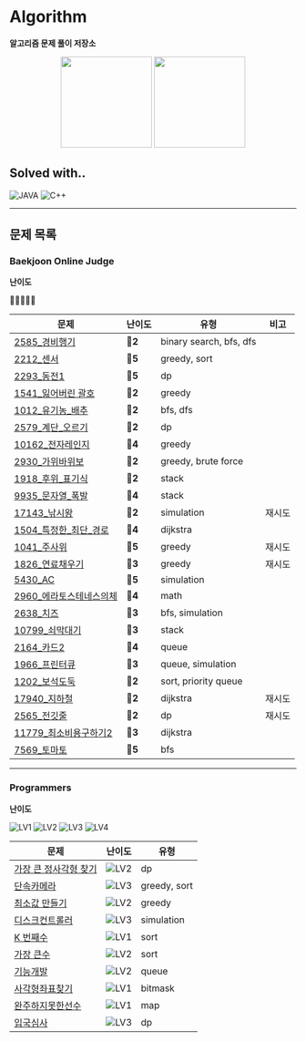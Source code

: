 # Algorithm

**알고리즘 문제 풀이 저장소**

<div align = "center">
  <img src="https://camo.githubusercontent.com/96deb9410f82a396ee353915212bd06c6c26a6e745ca740e61f6b2b1d4dec27f/687474703a2f2f6d617a617373756d6e6964612e7774662f6170692f76322f67656e65726174655f62616467653f626f6a3d68616c7563696e6f72" height=160/ alt="">
  <img src="https://mazandi.herokuapp.com/api?handle=halucinor&theme=warm" height=160/ alt="">
</div>

## Solved with..
![JAVA](https://img.shields.io/badge/Java-ED8B00?style=for-the-badge&logo=java&logoColor=white)
![C++](https://img.shields.io/badge/C%2B%2B-00599C?style=for-the-badge&logo=c%2B%2B&logoColor=white)

----
## 문제 목록

### Baekjoon Online Judge
**난이도**

💎🔴🥇🥈🥉

| 문제                                                 | 난이도     | 유형                      | 비고  |
|----------------------------------------------------|---------|-------------------------|-----|
| [2585_경비행기](BOJ/[BOJ]2585_경비행기.cpp)                | **🥇2** | binary search, bfs, dfs |
| [2212_센서](BOJ/[BOJ]2212_센서.cpp)                    | **🥇5** | greedy, sort            |
| [2293_동전1](BOJ/[BOJ]2293_동전1.cpp)                  | **🥇5** | dp                      |
| [1541_잃어버린 괄호](BOJ/[BOJ]1541_잃어버린_괄호.cpp)          | **🥈2** | greedy                  |
| [1012_유기농_배추](BOJ/[BOJ]1012_유기농_배추.cpp)            | **🥈2** | bfs, dfs                |
| [2579_계단_오르기](BOJ/[BOJ]2579_계단_오르기.cpp)            | **🥈2** | dp                      |
| [10162_전자레인지](BOJ/[BOJ]10162_전자레인지.cpp)            | **🥉4** | greedy                  |
| [2930_가위바위보](BOJ/[BOJ]2930_가위바위보.cpp)              | **🥉2** | greedy, brute force     |
| [1918_후위_표기식](BOJ/src/후위표기식_1918/Main.java)        | **🥇2** | stack                   |
| [9935_문자열_폭발](BOJ/src/문자열폭발_9935/Main.java)        | **🥇4** | stack                   |
| [17143_낚시왕](BOJ/src/낚시왕_17143/Main2.java)          | **🥇2** | simulation              | 재시도 |
| [1504_특정한_최단_경로](BOJ/src/특정한최단경로_1504/Main.java)   | **🥇4** | dijkstra                |     |
| [1041_주사위](BOJ/src/주사위_1041/Main.java)             | **🥇5** | greedy                  | 재시도 |
| [1826_연료채우기](BOJ/src/연료채우기_1826/Main.java)         | **🥇3** | greedy                  | 재시도 |
| [5430_AC](BOJ/src/AC_5430/Main.java)               | **🥇5** | simulation              |     |
| [2960_에라토스테네스의체](BOJ/src/에라토스테네스의체_2960/Main.java) | **🥈4** | math                    |     |
| [2638_치즈](BOJ/src/치즈_2638/Main.java)               | **🥇3** | bfs, simulation         |     |
| [10799_쇠막대기](BOJ/src/쇠막대기_10799/Main.java)         | **🥈3** | stack                   |     |
| [2164_카드2](BOJ/src/카드2_2164/Main.java)             | **🥈4** | queue                   |     |
| [1966_프린터큐](BOJ/src/프린터큐_1966/Main.java)           | **🥈3** | queue, simulation       |     |
| [1202_보석도둑](BOJ/src/보석도둑_1202/Main.java)           | **🥇2** | sort, priority queue    |     |
| [17940_지하철](BOJ/src/지하철_17940/Main.java)           | **🥇2** | dijkstra                | 재시도 |
| [2565_전깃줄](BOJ/src/전깃줄_2565/Main.java)             | **🥇2** | dp                      | 재시도 |
| [11779_최소비용구하기2](BOJ/src/최소비용구하기2_11779/Main.java) | **🥇3** | dijkstra                |  |
| [7569_토마토](BOJ/src/토마토_7569/Main.java)       | **🥇5** | bfs                     |  |

-----
### Programmers

**난이도**

![LV1](https://img.shields.io/badge/-LV1-success?style=flat)
![LV2](https://img.shields.io/badge/-LV2-yellow?style=flat)
![LV3](https://img.shields.io/badge/-LV3-orange?style=flat)
![LV4](https://img.shields.io/badge/-LV4-red?style=flat)

| 문제                                                     | 난이도                                                          | 유형           |
|--------------------------------------------------------|--------------------------------------------------------------|--------------|
| [가장 큰 정사각형 찾기](Programmers/[programmers]가장큰정사각형찾기.cpp) | ![LV2](https://img.shields.io/badge/-LV2-yellow?style=flat)  | dp           |
| [단속카메라](Programmers/[programmers]단속카메라.cpp)            | ![LV3](https://img.shields.io/badge/-LV3-orange?style=flat)  | greedy, sort |
| [최소값 만들기](Programmers/[programmers]최소값_만들기.cpp)        | ![LV2](https://img.shields.io/badge/-LV2-yellow?style=flat)  | greedy       |
| [디스크컨트롤러](Programmers/src/디스크컨트롤러/Solution.java)       | ![LV3](https://img.shields.io/badge/-LV3-orange?style=flat)  | simulation   |
| [K 번째수](Programmers/src/K번째수/Solution.java)            | ![LV1](https://img.shields.io/badge/-LV1-success?style=flat) | sort         |
| [가장 큰수](Programmers/src/가장큰수/Solution.java)            | ![LV2](https://img.shields.io/badge/-LV2-yellow?style=flat)  | sort         |
| [기능개발](Programmers/src/기능개발/Solution.java)             | ![LV2](https://img.shields.io/badge/-LV2-yellow?style=flat)  | queue        |
| [사각형좌표찾기](Programmers/src/사전테스트/Solution.java)         | ![LV1](https://img.shields.io/badge/-LV1-success?style=flat) | bitmask      |
| [완주하지못한선수](Programmers/src/완주하지못한선수/Solution.java)     | ![LV1](https://img.shields.io/badge/-LV1-success?style=flat) | map          |
| [입국심사](Programmers/src/입국심사/Solution.java)             | ![LV3](https://img.shields.io/badge/-LV3-orange?style=flat)  | dp           |
